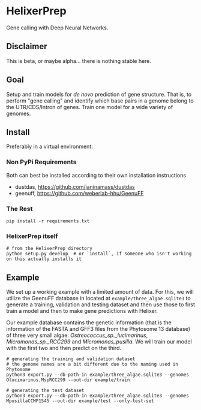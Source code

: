 # HelixerPrep
Gene calling with Deep Neural Networks.

## Disclaimer
This is beta, or maybe alpha... there is nothing stable here.

## Goal
Setup and train models for _de novo_ prediction of gene structure.
That is, to perform "gene calling" and identify
which base pairs in a genome belong to the UTR/CDS/Intron of genes. 
Train one model for a wide variety of genomes.

## Install 
Preferably in a virtual environment:

### Non PyPi Requirements
Both can best be installed according to their own installation instructions
* dustdas, https://github.com/janinamass/dustdas
* geenuff, https://github.com/weberlab-hhu/GeenuFF

### The Rest
```
pip install -r requirements.txt
```

### HelixerPrep itself

```
# from the HelixerPrep directory
python setup.py develop  # or `install`, if someone who isn't working on this actually installs it
```

## Example
We set up a working example with a limited amount of data. For this, we will utilize the GeenuFF database in located at `example/three_algae.sqlite3` to generate a training, validation and testing dataset and then use those to first train a model and then to make gene predictions with Helixer.

Our example database contains the genetic information (that is the information of the FASTA and GFF3 files from the Phytosome 13 database) of three very small algae: *Ostreococcus_sp._lucimarinus*, *Micromonas_sp._RCC299* and *Micromonas_pusilla*. We will train our model with the first two and then predict on the third.

```
# generating the training and validation dataset
# the genome names are a bit different due to the naming used in Phytosome
python3 export.py --db-path-in example/three_algae.sqlite3 --genomes Olucimarinus,MspRCC299 --out-dir example/train 
```

```
# generating the test dataset
python3 export.py --db-path-in example/three_algae.sqlite3 --genomes MpusillaCCMP1545 --out-dir example/test --only-test-set 
```


